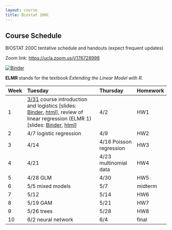 ```yaml
---
layout: course
title: Biostat 200C
---
```


## Course Schedule

BIOSTAT 200C tentative schedule and handouts (expect frequent updates)

Zoom link: <https://ucla.zoom.us/j/176728998>

[![Binder](https://mybinder.org/badge_logo.svg)](https://mybinder.org/v2/gh/ucla-biostat-200c-2020spring/ucla-biostat-200c-2020spring.github.io/master?urlpath=rstudio)

**ELMR** stands for the textbook _Extending the Linear Model with R_. 

| Week | Tuesday | Thursday | Homework |
|:-----------|:-----------|:------------|:------------|
| 1 | [3/31](https://ucla-biostat-200c-2020spring.github.io/biostat200Cspring2020/2020/03/31/week1-day1.html) course introduction and logistics \[slides: [Binder](https://mybinder.org/v2/gh/ucla-biostat-200c-2020spring/ucla-biostat-200c-2020spring.github.io/master?filepath=slides%2F01-intro%2Fintro.Rmd), [html](../slides/01-intro/intro.html)\], review of linear regression (ELMR 1) \[slides: [Binder](https://mybinder.org/v2/gh/ucla-biostat-200c-2020spring/ucla-biostat-200c-2020spring.github.io/master?filepath=slides%2F02-lm%2lm.Rmd), [html](../slides/02-lm/lm.html)\] | 4/2 | HW1 |
| 2 | 4/7 logistic regression | 4/9 | HW2 |
| 3 | 4/14  | 4/16 Poisson regression | HW3 |
| 4 | 4/21 | 4/23 multinomial data | HW4 |
| 5 | 4/28 GLM | 4/30 | HW5 |
| 6 | 5/5 mixed models | 5/7 | midterm | 
| 7 | 5/12 | 5/14 | HW6 |  
| 8 | 5/19 GAM | 5/21 | HW7 |  
| 9 | 5/26 trees | 5/28 | HW8 |  
| 10 | 6/2 neural network | 6/4 | final |  

